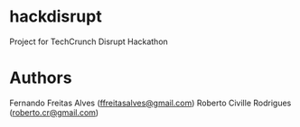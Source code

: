 hackdisrupt
===========

Project for TechCrunch Disrupt Hackathon

Authors
========
Fernando Freitas Alves (ffreitasalves@gmail.com)
Roberto Civille Rodrigues (roberto.cr@gmail.com)